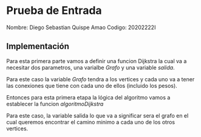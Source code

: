 # Prueba de Entrada
Nombre: Diego Sebastian Quispe Amao
Codigo: 20202222I

## Implementación
Para esta primera parte vamos a definir una funcion Dijkstra la cual va a necesitar dos parametros, una varialbe *Grafo* y una variable *salida*.

Para este caso la variable *Grafo* tendra a los vertices y cada uno va a tener las conexiones que tiene con cada uno de ellos (incluido los pesos).

Entonces para esta primera etapa la lógica del algoritmo vamos a establecer la funcion *algoritmoDijkstra*

Para este caso, la variable salida lo que va a significar sera el grafo en el cual queremos encontrar el camino minimo a cada uno de los otros vertices.
